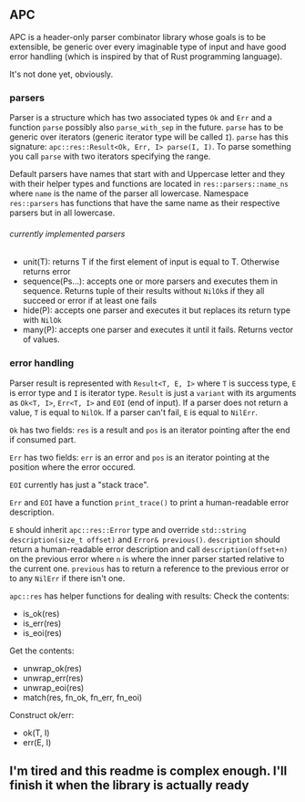 ## APC

APC is a header-only parser combinator library whose goals is to be extensible, be generic over every imaginable type of input and have good error handling (which is inspired by that of Rust programming language).

It's not done yet, obviously.

### parsers

Parser is a structure which has two associated types `Ok` and `Err` and a function `parse` possibly also `parse_with_sep` in the future. `parse` has to be generic over iterators (generic iterator type will be called `I`). `parse` has this signature: `apc::res::Result<Ok, Err, I> parse(I, I)`. To parse something you call `parse` with two iterators specifying the range.

Default parsers have names that start with and Uppercase letter and they with their helper types and functions are located in `res::parsers::name_ns` where `name` is the name of the parser all lowercase. Namespace `res::parsers` has functions that have the same name as their respective parsers but in all lowercase.

###### currently implemented parsers

* unit(T): returns T if the first element of input is equal to T. Otherwise returns error
* sequence(Ps...): accepts one or more parsers and executes them in sequence. Returns tuple of their results without `NilOk`s if they all succeed or error if at least one fails
* hide(P): accepts one parser and executes it but replaces its return type with `NilOk`
* many(P): accepts one parser and executes it until it fails. Returns vector of values.

### error handling

Parser result is represented with `Result<T, E, I>` where `T` is success type, `E` is error type and `I` is iterator type. `Result` is just a `variant` with its arguments as `Ok<T, I>`, `Err<T, I>` and `EOI` (end of input). If a parser does not return a value, `T` is equal to `NilOk`. If a parser can't fail, `E` is equal to `NilErr`.

`Ok` has two fields: `res` is a result and `pos` is an iterator pointing after the end if consumed part.

`Err` has two fields: `err` is an error and `pos` is an iterator pointing at the position where the error occured.

`EOI` currently has just a "stack trace".

`Err` and `EOI` have a function `print_trace()` to print a human-readable error description.

`E` should inherit `apc::res::Error` type and override `std::string description(size_t offset)` and `Error& previous()`. `description` should return a human-readable error description and call `description(offset+n)` on the previous error where `n` is where the inner parser started relative to the current one. `previous` has to return a reference to the previous error or to any `NilErr` if there isn't one.

`apc::res` has helper functions for dealing with results:
Check the contents:
* is_ok(res)
* is_err(res)
* is_eoi(res)

Get the contents:
* unwrap_ok(res)
* unwrap_err(res)
* unwrap_eoi(res)
* match(res, fn\_ok, fn\_err, fn\_eoi)

Construct ok/err:
* ok(T, I)
* err(E, I)

## I'm tired and this readme is complex enough. I'll finish it when the library is actually ready
